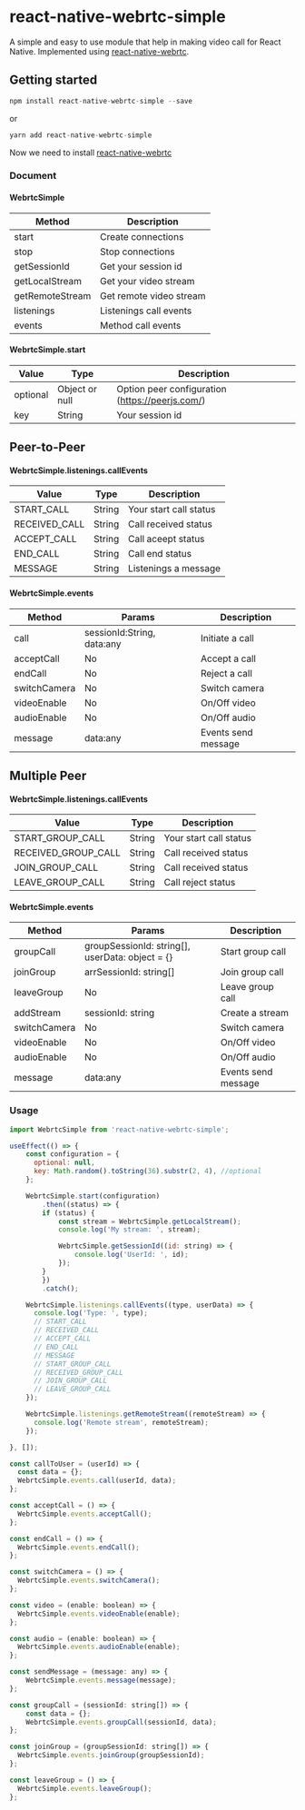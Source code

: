 # react-native-webrtc-simple
A simple and easy to use module that help in making video call for React Native.
Implemented using [react-native-webrtc](https://github.com/react-native-webrtc/react-native-webrtc).


## Getting started
```js
npm install react-native-webrtc-simple --save
```
or
```js
yarn add react-native-webrtc-simple
```

Now we need to install [react-native-webrtc](https://github.com/react-native-webrtc/react-native-webrtc)

### Document

#### WebrtcSimple

| Method                       | Description                   |
| ---------------------------- | ----------------------------- |
| start                        | Create connections            |
| stop                         | Stop connections              |
| getSessionId                 | Get your session id           |
| getLocalStream               | Get your video stream         |
| getRemoteStream              | Get remote video stream       |
| listenings                   | Listenings call events        |
| events                       | Method call events            |

#### WebrtcSimple.start
| Value    | Type           | Description                                                             |
| -------- | -------------- | ----------------------------------------------------------------------- |
| optional | Object or null | Option peer configuration (https://peerjs.com/)                         |
| key      | String         | Your session id                                                         |

## Peer-to-Peer

#### WebrtcSimple.listenings.callEvents
| Value            | Type    | Description                                                             |
| ---------------- | ------- | ----------------------------------------------------------------------- |
| START_CALL       | String  | Your start call status                                                  |
| RECEIVED_CALL    | String  | Call received status                                                    |
| ACCEPT_CALL      | String  | Call aceept status                                                      |
| END_CALL         | String  | Call end status                                                         |
| MESSAGE          | String  | Listenings a message                                                    |

#### WebrtcSimple.events
| Method        | Params                         | Description                                                             |
| --------------| ------------------------------ | ----------------------------------------------------------------------- |
| call          | sessionId:String, data:any     | Initiate a call                                                         |
| acceptCall    | No                             | Accept a call                                                           |
| endCall       | No                             | Reject a call                                                           |
| switchCamera  | No                             | Switch camera                                                           |
| videoEnable   | No                             | On/Off video                                                            |
| audioEnable   | No                             | On/Off audio                                                            |
| message       | data:any                       | Events send message                                                     |


## Multiple Peer

#### WebrtcSimple.listenings.callEvents
| Value                | Type    | Description                                                             |
| -------------------- | ------- | ----------------------------------------------------------------------- |
| START_GROUP_CALL     | String  | Your start call status                                                  |
| RECEIVED_GROUP_CALL  | String  | Call received status                                                    |
| JOIN_GROUP_CALL      | String  | Call received status                                                    |
| LEAVE_GROUP_CALL     | String  | Call reject status                                                      |


#### WebrtcSimple.events
| Method        | Params                                          | Description                                                             |
| --------------| ----------------------------------------------- | ----------------------------------------------------------------------- |
| groupCall     | groupSessionId: string[], userData: object = {} | Start group call                                                        |
| joinGroup     | arrSessionId: string[]                          | Join group call                                                         |
| leaveGroup    | No                                              | Leave group call                                                        |
| addStream     | sessionId: string                               | Create a stream                                                         |
| switchCamera  | No                                              | Switch camera                                                           |
| videoEnable   | No                                              | On/Off video                                                            |
| audioEnable   | No                                              | On/Off audio                                                            |
| message       | data:any                                        | Events send message                                                     |


### Usage
```js
import WebrtcSimple from 'react-native-webrtc-simple';

useEffect(() => {
    const configuration = {
      optional: null,
      key: Math.random().toString(36).substr(2, 4), //optional
    };

    WebrtcSimple.start(configuration)
        .then((status) => {
        if (status) {
            const stream = WebrtcSimple.getLocalStream();
            console.log('My stream: ', stream);

            WebrtcSimple.getSessionId((id: string) => {
                console.log('UserId: ', id);
            });
        }
        })
        .catch();

    WebrtcSimple.listenings.callEvents((type, userData) => {
      console.log('Type: ', type);
      // START_CALL
      // RECEIVED_CALL
      // ACCEPT_CALL
      // END_CALL
      // MESSAGE
      // START_GROUP_CALL
      // RECEIVED_GROUP_CALL
      // JOIN_GROUP_CALL
      // LEAVE_GROUP_CALL
    });

    WebrtcSimple.listenings.getRemoteStream((remoteStream) => {
      console.log('Remote stream', remoteStream);
    });

}, []);

const callToUser = (userId) => {
  const data = {};
  WebrtcSimple.events.call(userId, data);
};

const acceptCall = () => {
  WebrtcSimple.events.acceptCall();
};

const endCall = () => {
  WebrtcSimple.events.endCall();
};

const switchCamera = () => {
  WebrtcSimple.events.switchCamera();
};

const video = (enable: boolean) => {
  WebrtcSimple.events.videoEnable(enable);
};

const audio = (enable: boolean) => {
  WebrtcSimple.events.audioEnable(enable);
};

const sendMessage = (message: any) => {
    WebrtcSimple.events.message(message);
};

const groupCall = (sessionId: string[]) => {
    const data = {};
    WebrtcSimple.events.groupCall(sessionId, data);
};

const joinGroup = (groupSessionId: string[]) => {
  WebrtcSimple.events.joinGroup(groupSessionId);
};

const leaveGroup = () => {
  WebrtcSimple.events.leaveGroup();
};

```
